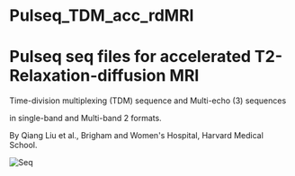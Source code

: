 # Pulseq_TDM_acc_rdMRI
# Pulseq seq files for accelerated T2-Relaxation-diffusion MRI
Time-division multiplexing (TDM) sequence and Multi-echo (3) sequences

in single-band and Multi-band 2 formats.

By Qiang Liu et al., Brigham and Women's Hospital, Harvard Medical School.


![Seq](https://github.com/QiangLiu0310/Pulseq_TDM_acc_rdMRI/assets/57293863/1b86297e-32e1-4124-8768-e1c08694e0e3)
